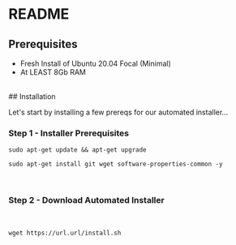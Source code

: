 # README

## Prerequisites

* Fresh Install of Ubuntu 20.04 Focal (Minimal)
* At LEAST 8Gb RAM

<br>
## Installation

Let's start by installing a few prereqs for our automated installer...
<br>
### Step 1 - Installer Prerequisites

```
sudo apt-get update && apt-get upgrade

sudo apt-get install git wget software-properties-common -y
```
<br>

### Step 2 - Download Automated Installer
<br>

```
wget https://url.url/install.sh
```
